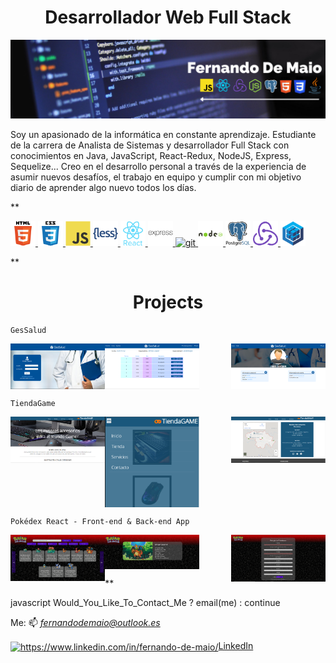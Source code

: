 

<h1 align="center">Desarrollador Web Full Stack</h1>

[![imagen.png](./images/imagen.png)](https://www.linkedin.com/in/fernando-de-maio/)

<p>Soy un apasionado de la informática en constante aprendizaje. Estudiante de la carrera de Analista de Sistemas y desarrollador Full Stack con conocimientos en Java, JavaScript, React-Redux, NodeJS, Express, Sequelize...
Creo en el desarrollo personal a través de la experiencia de asumir nuevos desafíos, el trabajo en equipo y cumplir con mi objetivo diario de aprender algo nuevo todos los días.</p>

\*\*

<p align="left"> <a href="https://www.w3.org/html/" target="_blank"> <img src="https://raw.githubusercontent.com/devicons/devicon/master/icons/html5/html5-original-wordmark.svg" alt="html5" width="40" height="40"/> </a> <a href="https://www.w3schools.com/css/" target="_blank"> <img src="https://raw.githubusercontent.com/devicons/devicon/master/icons/css3/css3-original-wordmark.svg" alt="css3" width="40" height="40"/> </a> <a href="https://developer.mozilla.org/en-US/docs/Web/JavaScript" target="_blank"> <img src="https://raw.githubusercontent.com/devicons/devicon/master/icons/javascript/javascript-original.svg" alt="javascript" width="40" height="40"/> </a> <a href="https://lesscss.org/" target="_blank"> <img src="https://raw.githubusercontent.com/devicons/devicon/master/icons/less/less-plain-wordmark.svg" alt="less" width="40" height="40"/> </a> <a href="https://reactjs.org/" target="_blank"> <img src="https://raw.githubusercontent.com/devicons/devicon/master/icons/react/react-original-wordmark.svg" alt="react" width="40" height="40"/> </a> <a href="https://expressjs.com" target="_blank"> <img src="https://raw.githubusercontent.com/devicons/devicon/master/icons/express/express-original-wordmark.svg" alt="express" width="40" height="40"/> </a> <a href="https://git-scm.com/" target="_blank"> <img src="https://www.vectorlogo.zone/logos/git-scm/git-scm-icon.svg" alt="git" width="40" height="40"/> </a> <a href="https://nodejs.org" target="_blank"> <img src="https://raw.githubusercontent.com/devicons/devicon/master/icons/nodejs/nodejs-original-wordmark.svg" alt="nodejs" width="40" height="40"/> </a> <a href="https://www.postgresql.org" target="_blank"> <img src="https://raw.githubusercontent.com/devicons/devicon/master/icons/postgresql/postgresql-original-wordmark.svg" alt="postgresql" width="40" height="40"/> </a> <a href="https://redux.js.org" target="_blank"> <img src="https://raw.githubusercontent.com/devicons/devicon/master/icons/redux/redux-original.svg" alt="redux" width="40" height="40"/> </a> <a href="https://sequelize.org/" target="_blank"> <img src="https://raw.githubusercontent.com/devicons/devicon/master/icons/sequelize/sequelize-original.svg" alt="sequelize" width="40" height="40"/> </a> </p

\*\*

<h1 align="center"> Projects </h1>

    GesSalud

<img align="left" width= "30%" src='./images/gs.PNG' /><img align="center" width= "30%" src='./images/gsa.PNG' /><img align="right" width= "30%" src='./images/gs3.PNG' />

    TiendaGame

<img align="left" width= "30%" src='./images/tiendagame1.PNG' /><img align="center" width= "30%" src='./images/tienda3.PNG' /><img align="right" width= "30%" src='./images/tiendagame2.PNG' />

    Pokédex React - Front-end & Back-end App

<img align="left" width= "30%" src='./images/Pokemon.PNG' /><img align="center" width= "30%" src='./images/POkemon2.PNG' /><img align="right" width= "30%" src='./images/Pokemon3.PNG' />

\*\*

javascript
Would_You_Like_To_Contact_Me ? email(me) : continue

Me: 📫 *fernandodemaio@outlook.es*
<a href='https://capacitateparaelempleo.org/verifica/6hff4b10w/' target='_blank'></a>

  <p align="left">
        <a href="https://www.linkedin.com/in/fernando-de-maio/" target="blank"><img align="center" src="https://cdn.jsdelivr.net/npm/simple-icons@3.0.1/icons/linkedin.svg" alt="https://www.linkedin.com/in/fernando-de-maio/" height="20" width="30" />LinkedIn</a>
       </p>
